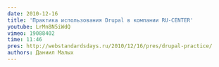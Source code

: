 ```yaml
---
date: 2010-12-16
title: 'Практика использования Drupal в компании RU-CENTER'
youtube: LrMn8N5iWdQ
vimeo: 19088402
time: 11:46
pres: http://webstandardsdays.ru/2010/12/16/pres/drupal-practice/
authors: Даниил Малых
---
```

